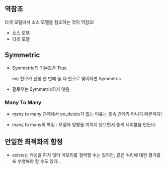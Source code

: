 ## 역참조

타겟 모델에서 소스 모델을 참조하는 것이 역참조!

- 소스 모델
- 타겟 모델



## Symmetric

- Symmetric의 기본값은 True

   ex) 친구가 신청 한 번에 둘 다 친구로 맺어지면 Symmetric

- 팔로우는 Symmetric하지 않음



### Many To Many

- many to many 관계에서 on_delete가 없는 이유는 종속 관계가 아니기 때문이다!

- many to many의 특징 : 모델에 영향을 끼치지 않으면서 중계 테이블을 만든다.



## 안일한 최적화의 함정

- exists는 캐싱을 하지 않아 메모리를 절약할 수는 있지만, 같은 쿼리에 대한 평가를 또 수행해야 할 수도 있다.